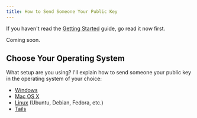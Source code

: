 ```yaml
---
title: How to Send Someone Your Public Key
---
```


If you haven't read the [Getting Started](/getting_started/) guide, go read it now first.

Coming soon.

## Choose Your Operating System

What setup are you using? I'll explain how to send someone your public key in the operating system of your choice:

* [Windows](windows.html)
* [Mac OS X](osx.html)
* [Linux](linux.html) (Ubuntu, Debian, Fedora, etc.)
* [Tails](tails.html)
